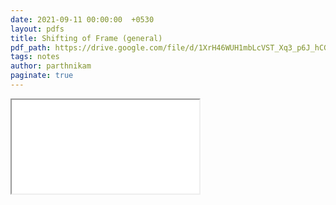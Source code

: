 ```yaml
---
date: 2021-09-11 00:00:00  +0530
layout: pdfs
title: Shifting of Frame (general)
pdf_path: https://drive.google.com/file/d/1XrH46WUH1mbLcVST_Xq3_p6J_hCG4wky/preview?usp=sharing
tags: notes
author: parthnikam
paginate: true
---
```


<iframe class="embed-pdf" src="{{ page.pdf_path }}#toolbar=0" seamless="seamless" scrolling="no" style="overflow:hidden"></iframe>
